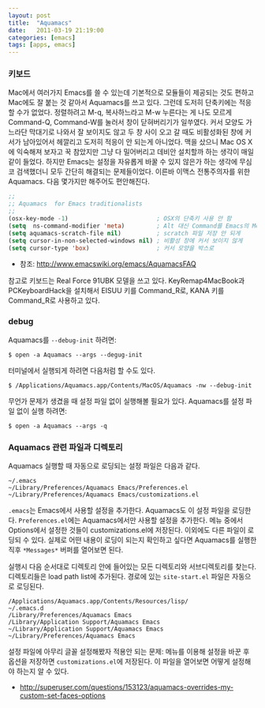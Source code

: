 ```yaml
---
layout: post
title:  "Aquamacs"
date:   2011-03-19 21:19:00
categories: [emacs]
tags: [apps, emacs]
---
```


### 키보드

Mac에서 여러가지 Emacs를 쓸 수 있는데 기본적으로 모듈들이 제공되는 것도 편하고 Mac에도 잘 붙는 것 같아서 Aquamacs를 쓰고 있다. 
그런데 도저히 단축키에는 적응할 수가 없었다. 정렬하려고 M-q, 복사하느라고 M-w 누른다는 게 나도 모르게 Command-Q, Command-W를 눌러서 창이 닫혀버리기가 일쑤였다. 커서 모양도 가느라단 막대기로 나와서 잘 보이지도 않고 두 창 사이 오고 갈 때도 비활성화된 창에 커서가 남아있어서 헤깔리고 도저히 적응이 안 되는게 아니었다. 맥을 샀으니 Mac OS X에 익숙해져 보자고 꾹 참았지만 그냥 다 밀어버리고 데비안 설치할까 하는 생각이 매일 같이 들었다. 
하지만 Emacs는 설정을 자유롭게 바꿀 수 있지 않은가 하는 생각에 무심코 검색했더니 모두 간단히 해결되는 문제들이었다. 이른바 이맥스 전통주의자를 위한 Aquamacs. 다음 몇가지만 해주어도 편안해진다.

```lisp
;; 
;; Aquamacs  for Emacs traditionalists
;;
(osx-key-mode -1)                         ; OSX의 단축키 사용 안 함
(setq  ns-command-modifier 'meta)         ; Alt 대신 Command를 Emacs의 Meta
(setq aquamacs-scratch-file nil)          ; scratch 파일 저장 안 되게
(setq cursor-in-non-selected-windows nil) ; 비활성 창에 커서 보이지 않게
(setq cursor-type 'box)                   ; 커서 모양을 박스로
```

- 참조: http://www.emacswiki.org/emacs/AquamacsFAQ 

참고로 키보드는 Real Force 91UBK 모델을 쓰고 있다. KeyRemap4MacBook과 PCKeyboardHack을 설치해서 EISUU 키를 Command_R로, KANA 키를 Command_R로 사용하고 있다.


### debug

Aquamacs를 `--debug-init` 하려면:

```
$ open -a Aquamacs --args --degug-init
```

터미널에서 실행되게 하려면 다음처럼 할 수도 있다.

```
$ /Applications/Aquamacs.app/Contents/MacOS/Aquamacs -nw --debug-init
```

무언가 문제가 생겼을 때 설정 파일 없이 실행해볼 필요가 있다. Aquamacs를 설정 파일 없이 실행 하려면:

```
$ open -a Aquamacs --args -q
```

### Aquamacs 관련 파일과 디렉토리


Aquamacs 실행할 때 자동으로 로딩되는 설정 파일은 다음과 같다.

```
~/.emacs
~/Library/Preferences/Aquamacs Emacs/Preferences.el
~/Library/Preferences/Aquamacs Emacs/customizations.el
```

`.emacs`는 Emacs에서 사용할 설정을 추가한다. Aquamacs도 이 설정 파일을 로딩한다.
`Preferences.el`에는 Aquamacs에서만 사용할 설정을 추가한다.
메뉴 중에서 Options에서 설정한 것들이 customizations.el에 저장된다.
이외에도 다른 파일이 로딩되 수 있다. 실제로 어떤 내용이 로딩이 되는지 확인하고 싶다면 Aquamacs를 실행한 직후 `*Messages*` 버퍼를 열어보면 된다.

실행시 다음 순서대로 디렉토리 안에 들어있는 모든 디렉토리와 서브디렉토리를 찾는다. 디렉토리들은 load path list에 추가된다. 경로에 있는 `site-start.el` 파일은 자동으로 로딩된다.

```
/Applications/Aquamacs.app/Contents/Resources/lisp/
~/.emacs.d
/Library/Preferences/Aquamacs Emacs 
/Library/Application Support/Aquamacs Emacs
~/Library/Application Support/Aquamacs Emacs
~/Library/Preferences/Aquamacs Emacs
```

설정 파일에 아무리 글꼴 설정해봤자 적용안 되는 문제: 메뉴를 이용해 설정을 바꾼 후 옵션을 저장하면 `customizations.el`에 저장된다. 이 파일을 열어보면 어떻게 설정해야 하는지 알 수 있다.


- http://superuser.com/questions/153123/aquamacs-overrides-my-custom-set-faces-options

